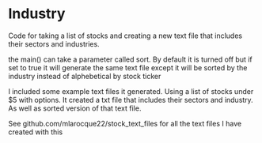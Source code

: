 # Industry
Code for taking a list of stocks and creating a new text file that includes their sectors and industries.

the main() can take a parameter called sort. By default it is turned off but if set to true it will generate the same text file except it will be sorted by the industry instead of alphebetical by stock ticker

I included some example text files it generated. Using a list of stocks under $5 with options. It created a txt file that includes their sectors and industry. As well as sorted version of that text file. 

See github.com/mlarocque22/stock_text_files for all the text files I have created with this
